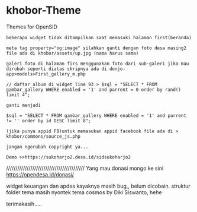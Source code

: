 # khobor-Theme
Themes for OpenSID

    beberapa widget tidak ditampilkan saat memasuki halaman first(beranda)

    meta tag property="og:image" silahkan ganti dengan foto desa masing2 file ada di khobor/assets/up.jpg (nama harus sama)

    galeri foto di halaman firs menggunakan foto dari sub-galeri jika mau dirubah seperti diatas skripnya ada di donjo-app>models>First_gallery_m.php

    // daftar album di widget line 93 > $sql = "SELECT * FROM gambar_gallery WHERE enabled = '1' and parrent = 0 order by rand() limit 4";

    ganti menjadi

    $sql = "SELECT * FROM gambar_gallery WHERE enabled = '1' and parrent != '' order by id DESC limit 8";

    (jika punya appid FB)untuk memasukan appid facebook file ada di > khobor/commons/source_js.php

    jangan ngerubah copyright ya...

    Demo >>https://sukoharjo2.desa.id/sidsukoharjo2

////////////////////////////////////////// Yang mau donasi mongo ke sini https://opendesa.id/donasi/

widget keuangan dan apdes kayaknya masih bug,, belum dicobain. struktur folder tema masih nyontek tema cosmos by Diki Siswanto, hehe

terimakasih.....
